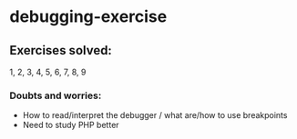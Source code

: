 # debugging-exercise 
## Exercises solved:
1, 2, 3, 4, 5, 6, 7, 8, 9

### Doubts and worries:
- How to read/interpret the debugger / what are/how to use breakpoints
- Need to study PHP better
